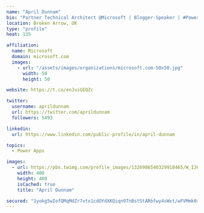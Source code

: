 ```yaml
---
name: "April Dunnam"
bio: "Partner Technical Architect @Microsoft | Blogger-Speaker | #PowerApps, #PowerAutomate, #Office365, #SharePoint | #WIT | #Karaoke Queen"
location: Broken Arrow, OK
type: "profile"
heat: 135

affiliation:
  name: Microsoft
  domain: microsoft.com
  images:
    - url: "/assets/images/organizations/microsoft.com-50x50.jpg"
      width: 50
      height: 50

website: https://t.co/enJuiGEQZc

twitter:
  username: aprildunnam
  url: https://twitter.com/aprildunnam
  followers: 5493

linkedin:
  url: https://www.linkedin.com/public-profile/in/april-dunnam

topics:
  - Power Apps

images:
  - url: https://pbs.twimg.com/profile_images/1326986540329918465/W_IJ6Ih2_400x400.jpg
    width: 400
    height: 400
    isCached: true
    title: "April Dunnam"

secured: "1yokg5wIofQMqMdZr7vtx1cdOYdXKQiqn9TnBst5tARbfwy4sWxt/wFVMmk0xoWeuuC+++cVnwMjo05uZ79GYFgO7aGD/UWBiU2BH5MLfa5UDZCvDVztIY+p6Em6SE6C87CMKGk2qEPMA1CsmV+93uFeOjzT/VaZqUYBGIYNsbDfPNCCKIeE+dSFEg6d869s1arfmqlJABPRVCk0fYGzsJpKDZF3jZUHW7YIiDfy00VznwLZz8uM5xyfzn4RII9tBjiFFs3P8sotWPXYAyu54VGjN90adZj5K4/PT1zDbLr+YgwU9tADzTs5q1lLDsETe1kByRSDzj7+NPmnRZrTv8fkDLoBqIOQC5x1HefoFZL4Px+5H7Sdt2t0jZ471uBcDJpEEt7eqjaoN3BU46CX8+r8MiHd7eNt8PhYOGSGH6o=;9tRWLOmVXgpETEWtRqMwgA=="
---
```



